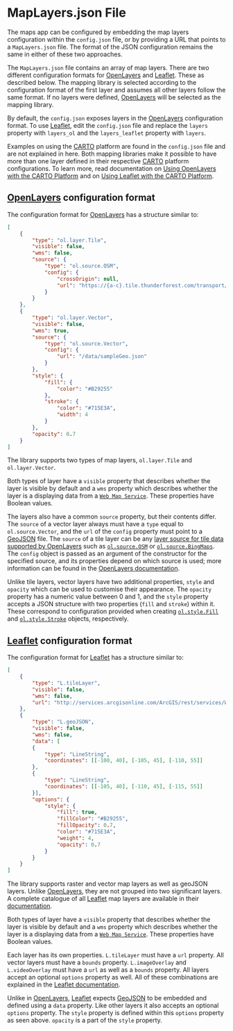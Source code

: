 # MapLayers.json File

The maps app can be configured by embedding the map layers configuration within the `config.json` file, or by providing a URL that points to a `MapLayers.json` file. The format of the JSON configuration remains the same in either of these two approaches.

The `MapLayers.json` file contains an array of map layers. There are two different configuration formats for [OpenLayers](https://openlayers.org/) and [Leaflet](https://leafletjs.com/). These as described below. The mapping library is selected according to the configuration format of the first layer and assumes all other layers follow the same format. If no layers were defined, [OpenLayers](https://openlayers.org/) will be selected as the mapping library.

By default, the `config.json` exposes layers in the [OpenLayers](https://openlayers.org/) configuration format. To use [Leaflet](https://leafletjs.com/), edit the `config.json` file and replace the `layers` property with `layers_ol` and the `layers_leaflet` property with `layers`.

Examples on using the [CARTO](https://carto.com) platform are found in the `config.json` file and are not explained in here. Both mapping libraries make it possible to have more than one layer defined in their respective [CARTO](https://carto.com) platform configurations. To learn more, read documentation on [Using OpenLayers with the CARTO Platform](https://openlayers.org/en/latest/examples/cartodb.html) and on [Using Leaflet with the CARTO Platform](https://carto.com/developers/carto-js/examples/).

## [OpenLayers](https://openlayers.org/) configuration format

The configuration format for [OpenLayers](https://openlayers.org/) has a structure similar to:

```JSON
[
    {
        "type": "ol.layer.Tile",
        "visible": false,
        "wms": false,
        "source": {
            "type": "ol.source.OSM",
            "config": {
                "crossOrigin": null,
                "url": "https://{a-c}.tile.thunderforest.com/transport/{z}/{x}/{y}.png"
            }
        }
    },
    {
        "type": "ol.layer.Vector",
        "visible": false,
        "wms": true,
        "source": {
            "type": "ol.source.Vector",
            "config": {
                "url": "/data/sampleGeo.json"
            }
        },
        "style": {
            "fill": {
                "color": "#B29255"
            },
            "stroke": {
                "color": "#715E3A",
                "width": 4
            }
        },
        "opacity": 0.7
    }
]
```

The library supports two types of map layers, `ol.layer.Tile` and `ol.layer.Vector`.

Both types of layer have a `visible` property that describes whether the layer is visible by default and a `wms` property which describes whether the layer is a displaying data from a [`Web Map Service`](https://www.opengeospatial.org/standards/wms). These properties have Boolean values.

The layers also have a common `source` property, but their contents differ. The `source` of a vector layer always must have a `type` equal to `ol.source.Vector`, and the `url` of the `config` property must point to a [GeoJSON](http://geojson.org/) file. The `source` of a tile layer can be any [layer source for tile data supported by OpenLayers](https://geoadmin.github.io/ol3/apidoc/ol.source.html) such as [`ol.source.OSM`](https://geoadmin.github.io/ol3/apidoc/ol.source.OSM.html) or [`ol.source.BingMaps`](https://geoadmin.github.io/ol3/apidoc/ol.source.BingMaps.html). The `config` object is passed as an argument of the constructor for the specified source, and its properties depend on which source is used; more information can be found in the [OpenLayers documentation](http://geoadmin.github.io/ol3/apidoc/ol.source.html).

Unlike tile layers, vector layers have two additional properties, `style` and `opacity` which can be used to customise their appearance. The `opacity` property has a numeric value between 0 and 1, and the `style` property accepts a JSON structure with two properties (`fill` and `stroke`) within it. These correspond to configuration provided when creating [`ol.style.Fill`](http://geoadmin.github.io/ol3/apidoc/ol.style.Fill.html) and [`ol.style.Stroke`](http://geoadmin.github.io/ol3/apidoc/ol.style.Stroke.html) objects, respectively.

## [Leaflet](https://leafletjs.com/) configuration format

The configuration format for [Leaflet](https://leafletjs.com/) has a structure similar to:

```JSON
[
    {
        "type": "L.tileLayer",
        "visible": false,
        "wms": false,
        "url": "http://services.arcgisonline.com/ArcGIS/rest/services/World_Topo_Map/MapServer/tile/{z}/{y}/{x}.jpg"
    },
    {
        "type": "L.geoJSON",
        "visible": false,
        "wms": false,
        "data": [
        {
            "type": "LineString",
            "coordinates": [[-100, 40], [-105, 45], [-110, 55]]
        },
        {
            "type": "LineString",
            "coordinates": [[-105, 40], [-110, 45], [-115, 55]]
        }],
        "options": {
            "style": {
                "fill": true,
                "fillColor": "#B29255",
                "fillOpacity": 0.7,
                "color": "#715E3A",
                "weight": 4,
                "opacity": 0.7
            }
        }
    }
]
```

The library supports raster and vector map layers as well as geoJSON layers. Unlike [OpenLayers](https://openlayers.org/), they are not grouped into two significant layers. A complete catalogue of all [Leaflet](https://leafletjs.com/) map layers are available in their [documentation](https://leafletjs.com/reference.html#layer).

Both types of layer have a `visible` property that describes whether the layer is visible by default and a `wms` property which describes whether the layer is a displaying data from a [`Web Map Service`](https://www.opengeospatial.org/standards/wms). These properties have Boolean values.

Each layer has its own properties. `L.tileLayer` must have a `url` property. All vector layers must have a `bounds` property. `L.imageOverlay` and `L.videoOverlay` must have a `url` as well as a `bounds` property. All layers accept an optional `options` property as well. All of these combinations are explained in the [Leaflet documentation](https://leafletjs.com/reference.html#layer).

Unlike in [OpenLayers](https://openlayers.org/), [Leaflet](https://leafletjs.com/) expects [GeoJSON](http://geojson.org/) to be embedded and defined using a `data` property. Like other layers it also accepts an optional `options` property. The `style` property is defined within this `options` property as seen above. `opacity` is a part of the `style` property.
